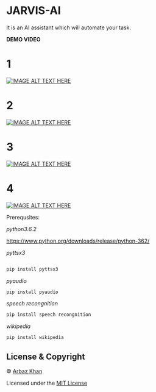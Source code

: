 # JARVIS-AI
It is an AI assistant which will automate your task.


**DEMO VIDEO**

# 1

[![IMAGE ALT TEXT HERE](https://img.youtube.com/vi/LPczI5RdfWM/0.jpg)](https://www.youtube.com/watch?v=LPczI5RdfWM)

# 2
[![IMAGE ALT TEXT HERE](https://img.youtube.com/vi/kS_k5pweA3E/0.jpg)](https://www.youtube.com/watch?v=kS_k5pweA3E)
# 3
[![IMAGE ALT TEXT HERE](https://img.youtube.com/vi/nuMGgv2DAFU/0.jpg)](https://www.youtube.com/watch?v=nuMGgv2DAFU)
# 4
[![IMAGE ALT TEXT HERE](https://img.youtube.com/vi/HJQ8RWY5OMg/0.jpg)](https://www.youtube.com/watch?v=HJQ8RWY5OMg)


Prerequsites:





*python3.6.2*

https://www.python.org/downloads/release/python-362/

*pyttsx3*
```python

pip install pyttsx3
```
*pyaudio*
```python
pip install pyaudio
```
*speech recongnition*
```python
pip install speech recongnition
```
*wikipedia*
```python
pip install wikipedia
```

## License & Copyright
© [Arbaz Khan](https://arbazkhan4712.github.io/Contact.html)

Licensed under the [MIT License](License)


